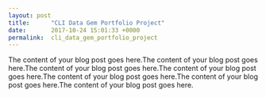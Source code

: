 ```yaml
---
layout: post
title:      "CLI Data Gem Portfolio Project"
date:       2017-10-24 15:01:33 +0000
permalink:  cli_data_gem_portfolio_project
---
```



The content of your blog post goes here.The content of your blog post goes here.The content of your blog post goes here.The content of your blog post goes here.The content of your blog post goes here.The content of your blog post goes here.The content of your blog post goes here.
